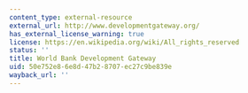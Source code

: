 ```yaml
---
content_type: external-resource
external_url: http://www.developmentgateway.org/
has_external_license_warning: true
license: https://en.wikipedia.org/wiki/All_rights_reserved
status: ''
title: World Bank Development Gateway
uid: 50e752e8-6e8d-47b2-8707-ec27c9be839e
wayback_url: ''
---
```

